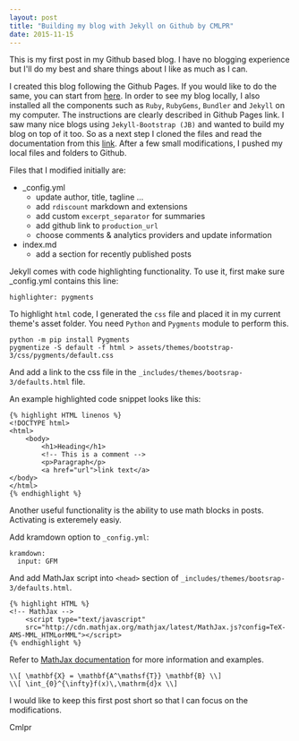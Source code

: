```yaml
---
layout: post
title: "Building my blog with Jekyll on Github by CMLPR"
date: 2015-11-15
---
```


This is my first post in my Github based blog. I have no blogging experience but I'll do my best and share things about I like as much as I can.

I created this blog following the Github Pages. If you would like to do the same, you can start from <a href="https://pages.github.com" target="_blank">here</a>. In order to see my blog locally, I also installed all the components such as `Ruby`, `RubyGems`, `Bundler` and `Jekyll` on my computer. The instructions are clearly described in Github Pages link. I saw many nice blogs using `Jekyll-Bootstrap (JB)` and wanted to build my blog on top of it too. So as a next step I cloned the files and read the documentation from this <a href="http://jekyllrb.com" target="_blank"> link</a>. After a few small modifications, I pushed my local files and folders to Github.

Files that I modified initially are:

* _config.yml
  - update author, title, tagline ...
  - add `rdiscount` markdown and extensions
  - add custom `excerpt_separator` for summaries
  - add github link to `production_url`
  - choose comments & analytics providers and update information
* index.md
  - add a section for recently published posts


Jekyll comes with code highlighting functionality. To use it, first make sure _config.yml contains this line:

```
highlighter: pygments
```

To highlight `html` code, I generated the `css` file and placed it in my current theme's asset folder. You need `Python` and `Pygments` module to perform this.

```
python -m pip install Pygments
pygmentize -S default -f html > assets/themes/bootstrap-3/css/pygments/default.css
```

And add a link to the css file in the `_includes/themes/bootsrap-3/defaults.html` file.

An example highlighted code snippet looks like this:

```
{% highlight HTML linenos %}
<!DOCTYPE html>
<html>
    <body>
        <h1>Heading</h1>
        <!-- This is a comment -->
        <p>Paragraph</p>
        <a href="url">link text</a>
</body>
</html>
{% endhighlight %}
```

Another useful functionality is the ability to use math blocks in posts. Activating is exteremely easiy.

Add kramdown option to `_config.yml`:

```
kramdown:
  input: GFM
```

And add MathJax script into `<head>` section of `_includes/themes/bootsrap-3/defaults.html`.

```
{% highlight HTML %}
<!-- MathJax -->
    <script type="text/javascript"
    src="http://cdn.mathjax.org/mathjax/latest/MathJax.js?config=TeX-AMS-MML_HTMLorMML"></script>
{% endhighlight %}
```

Refer to [MathJax documentation](http://docs.mathjax.org/en/latest/start.html "MathJax Documentation") for more information and examples.

```
\\[ \mathbf{X} = \mathbf{A^\mathsf{T}} \mathbf{B} \\]
\\[ \int_{0}^{\infty}f(x)\,\mathrm{d}x \\]
```

I would like to keep this first post short so that I can focus on the modifications.

Cmlpr